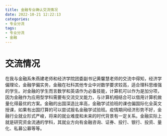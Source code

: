 ```yaml
---
title: 金融专业确认交流情况
date: 2022-10-21 12:22:13
categories:
- 专业分流
tags:
- 专业分流
- 金融
---
```


# 交流情况

在我与金融系朱燕建老师和经济学院团委副书记黄馨慧老师的交流中得知，经济学偏理论，金融学偏实务，金融在社科其他专业中对数学要求较高，适合理科思维强的学生。对金融的学生而言数学和英语作为必备技能，计算机可以作为是加分项，因为金融作为应用型学科需要有交流交叉能力，与计算机相结合可以借用计算机做量化得最优的方案。金融的出国深造比率高，金融学试验班的课也偏国际化全英文授课，如果有出国打算的可以尝试报名金融学试验班。疫情期间经济形势不好，金融行业就业形式严峻，将来的就业难度和未来的时代背景有一定关系。金融实际上就是研究资金流通的学科，其就业方向有金融咨询、证券、投行、银行、投资、量化、私募公募等等。
